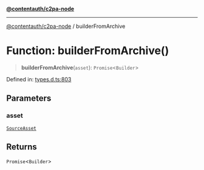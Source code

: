 [**@contentauth/c2pa-node**](../README.md)

***

[@contentauth/c2pa-node](../README.md) / builderFromArchive

# Function: builderFromArchive()

> **builderFromArchive**(`asset`): `Promise`\<`Builder`\>

Defined in: [types.d.ts:803](https://github.com/contentauth/c2pa-node-v2/blob/8bb2490bb1f0c6c00c0930669451a7750cccfebc/js-src/types.d.ts#L803)

## Parameters

### asset

[`SourceAsset`](../type-aliases/SourceAsset.md)

## Returns

`Promise`\<`Builder`\>
